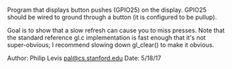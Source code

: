 Program that displays button pushes (GPIO25) on the display.
GPIO25 should be wired to ground through a button (it is
configured to be pullup).

Goal is to show that a slow refresh can cause you to
miss presses. Note that the standard reference gl.c
implementation is fast enough that it's not super-obvious;
I recommend slowing down gl_clear() to make it obvious.

Author: Philip Levis <pal@cs.stanford.edu>
Date: 5/18/17
